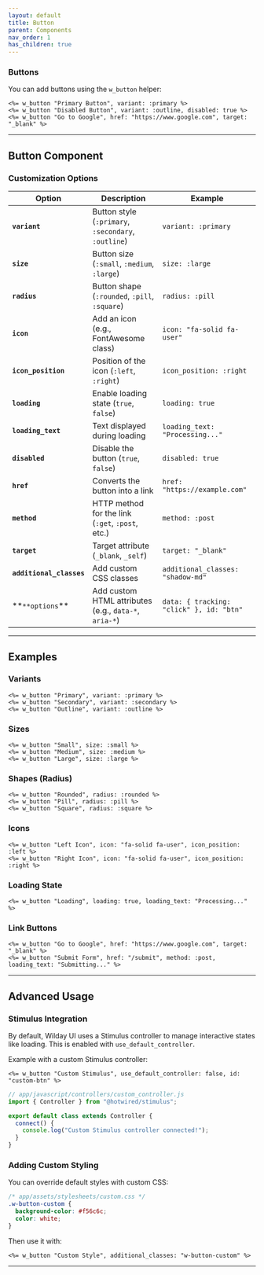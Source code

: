 ```yaml
---
layout: default
title: Button
parent: Components
nav_order: 1
has_children: true
---
```


### Buttons

You can add buttons using the `w_button` helper:

```erb
<%= w_button "Primary Button", variant: :primary %>
<%= w_button "Disabled Button", variant: :outline, disabled: true %>
<%= w_button "Go to Google", href: "https://www.google.com", target: "_blank" %>
```

---

## Button Component

### Customization Options

| Option                   | Description                                           | Example                                  |
| ------------------------ | ----------------------------------------------------- | ---------------------------------------- |
| **`variant`**            | Button style (`:primary`, `:secondary`, `:outline`)   | `variant: :primary`                      |
| **`size`**               | Button size (`:small`, `:medium`, `:large`)           | `size: :large`                           |
| **`radius`**             | Button shape (`:rounded`, `:pill`, `:square`)         | `radius: :pill`                          |
| **`icon`**               | Add an icon (e.g., FontAwesome class)                 | `icon: "fa-solid fa-user"`               |
| **`icon_position`**      | Position of the icon (`:left`, `:right`)              | `icon_position: :right`                  |
| **`loading`**            | Enable loading state (`true`, `false`)                | `loading: true`                          |
| **`loading_text`**       | Text displayed during loading                         | `loading_text: "Processing..."`          |
| **`disabled`**           | Disable the button (`true`, `false`)                  | `disabled: true`                         |
| **`href`**               | Converts the button into a link                       | `href: "https://example.com"`            |
| **`method`**             | HTTP method for the link (`:get`, `:post`, etc.)      | `method: :post`                          |
| **`target`**             | Target attribute (`_blank`, `_self`)                  | `target: "_blank"`                       |
| **`additional_classes`** | Add custom CSS classes                                | `additional_classes: "shadow-md"`        |
| **`**options`\*\*        | Add custom HTML attributes (e.g., `data-*`, `aria-*`) | `data: { tracking: "click" }, id: "btn"` |

---

## Examples

### Variants

```erb
<%= w_button "Primary", variant: :primary %>
<%= w_button "Secondary", variant: :secondary %>
<%= w_button "Outline", variant: :outline %>
```

### Sizes

```erb
<%= w_button "Small", size: :small %>
<%= w_button "Medium", size: :medium %>
<%= w_button "Large", size: :large %>
```

### Shapes (Radius)

```erb
<%= w_button "Rounded", radius: :rounded %>
<%= w_button "Pill", radius: :pill %>
<%= w_button "Square", radius: :square %>
```

### Icons

```erb
<%= w_button "Left Icon", icon: "fa-solid fa-user", icon_position: :left %>
<%= w_button "Right Icon", icon: "fa-solid fa-user", icon_position: :right %>
```

### Loading State

```erb
<%= w_button "Loading", loading: true, loading_text: "Processing..." %>
```

### Link Buttons

```erb
<%= w_button "Go to Google", href: "https://www.google.com", target: "_blank" %>
<%= w_button "Submit Form", href: "/submit", method: :post, loading_text: "Submitting..." %>
```

---

## Advanced Usage

### Stimulus Integration

By default, Wilday UI uses a Stimulus controller to manage interactive states like loading. This is enabled with `use_default_controller`.

Example with a custom Stimulus controller:

```erb
<%= w_button "Custom Stimulus", use_default_controller: false, id: "custom-btn" %>
```

```javascript
// app/javascript/controllers/custom_controller.js
import { Controller } from "@hotwired/stimulus";

export default class extends Controller {
  connect() {
    console.log("Custom Stimulus controller connected!");
  }
}
```

### Adding Custom Styling

You can override default styles with custom CSS:

```css
/* app/assets/stylesheets/custom.css */
.w-button-custom {
  background-color: #f56c6c;
  color: white;
}
```

Then use it with:

```erb
<%= w_button "Custom Style", additional_classes: "w-button-custom" %>
```

---
